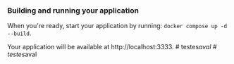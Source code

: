 ### Building and running your application

When you're ready, start your application by running:
`docker compose up -d --build`.

Your application will be available at http://localhost:3333.
#   t e s t e s _ a v a l  
 #   t e s t e s _ a v a l  
 